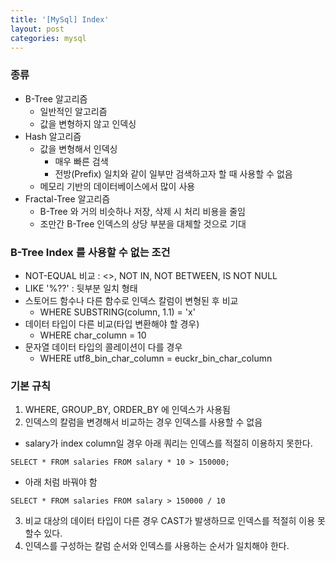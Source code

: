 ```yaml
---
title: '[MySql] Index'
layout: post
categories: mysql
---
```


### 종류
- B-Tree 알고리즘
    - 일반적인 알고리즘
    - 값을 변형하지 않고 인덱싱
- Hash 알고리즘
    - 값을 변형해서 인덱싱
        - 매우 빠른 검색
        - 전방(Prefix) 일치와 같이 일부만 검색하고자 할 때 사용할 수 없음
    - 메모리 기반의 데이터베이스에서 많이 사용
- Fractal-Tree 알고리즘
    - B-Tree 와 거의 비슷하나 저장, 삭제 시 처리 비용을 줄임
    - 조만간 B-Tree 인덱스의 상당 부분을 대체할 것으로 기대
    
### B-Tree Index 를 사용할 수 없는 조건
- NOT-EQUAL 비교 : <>, NOT IN, NOT BETWEEN, IS NOT NULL
- LIKE '%??' : 뒷부분 일치 형태
- 스토어드 함수나 다른 함수로 인덱스 칼럼이 변형된 후 비교
    - WHERE SUBSTRING(column, 1.1) = 'x'
- 데이터 타입이 다른 비교(타입 변환해야 할 경우)
    - WHERE char_column = 10
- 문자열 데이터 타입의 콜레이션이 다를 경우
    - WHERE utf8_bin_char_column = euckr_bin_char_column
    
### 기본 규칙
1. WHERE, GROUP_BY, ORDER_BY 에 인덱스가 사용됨
2. 인덱스의 칼럼을 변경해서 비교하는 경우 인덱스를 사용할 수 없음

- salary가 index column일 경우 아래 쿼리는 인덱스를 적절히 이용하지 못한다.
```mysql
SELECT * FROM salaries FROM salary * 10 > 150000;
```
- 아래 처럼 바꿔야 함
```mysql
SELECT * FROM salaries FROM salary > 150000 / 10
```
3. 비교 대상의 데이터 타입이 다른 경우 CAST가 발생하므로 인덱스를 적절히 이용 못 할수 있다.
4. 인덱스를 구성하는 칼럼 순서와 인덱스를 사용하는 순서가 일치해야 한다.